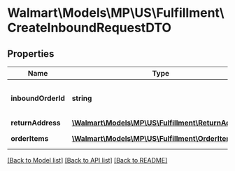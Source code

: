 # Walmart\Models\MP\US\Fulfillment\CreateInboundRequestDTO

## Properties

Name | Type | Description | Notes
------------ | ------------- | ------------- | -------------
**inboundOrderId** | **string** | Unique identifier used for shipments |
**returnAddress** | [**\Walmart\Models\MP\US\Fulfillment\ReturnAddress**](ReturnAddress.md) |  |
**orderItems** | [**\Walmart\Models\MP\US\Fulfillment\OrderItem[]**](OrderItem.md) | List of Order Items |


[[Back to Model list]](./) [[Back to API list]](../../../../../README.md#supported-apis) [[Back to README]](../../../../../README.md)
